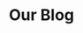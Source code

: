 ---
title: Our Blog
menu: Blog
taxonomy:
    tag:
        - menu_middle
        - menu_footer
content:
    items:
        - '@self.children'
    order:
        by: publish_date
        dir: desc
    limit: 10
    pagination: true
feed:
    limit: 10
---